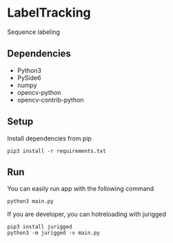 # LabelTracking
Sequence labeling

## Dependencies
- Python3
- PySide6
- numpy
- opencv-python
- opencv-contrib-python

## Setup
Install dependencies from pip
```
pip3 install -r requirements.txt
```

## Run
You can easily run app with the following command
```
python3 main.py
```
If you are developer, you can hotreloading with jurigged
```
pip3 install jurigged
python3 -m jurigged -v main.py
```